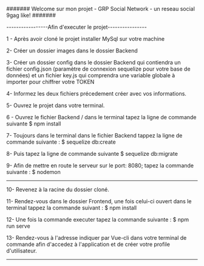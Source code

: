 
####### Welcome sur mon projet - GRP Social Network - un reseau social 9gag like! ####### 


-----------------Afin d'executer le projet---------------- 

1 - Après avoir cloné le projet installer MySql sur votre machine

2- Créer un dossier images dans le dossier Backend

3-  Créer un dossier config dans le dossier Backend qui contiendra un fichier config.json (paramètre de connexion sequelize pour votre base de données) et un fichier key.js qui comprendra une variable globale à importer pour chiffrer votre TOKEN

4- Informez les deux fichiers précedement créer avec vos informations. 

5- Ouvrez le projet dans votre terminal. 

6 - Ouvrez le fichier Backend / dans le terminal tapez la ligne de commande suivante $ npm install

7-  Toujours dans le terminal dans le fichier Backend tappez la ligne de commande suivante : $ sequelize db:create

8-  Puis tapez la ligne de commande suivante $ sequelize db:migrate 

9- Afin de mettre en route le serveur sur le port: 8080; tapez la commande suivante : $ nodemon

-------------------------------------------------------------------------

10- Revenez à la racine du dossier cloné. 

11- Rendez-vous dans le dossier Frontend, une fois celui-ci ouvert dans le terminal tappez la commande suivant : $ npm install

12- Une fois la commande executer tapez la commande suivante : $ npm run serve

13- Rendez-vous à l'adresse indiquer par Vue-cli dans votre terminal de commande afin d'accedez à l'application et de créer votre profile d'utilisateur. 

-------------------------------------------------------------------------





